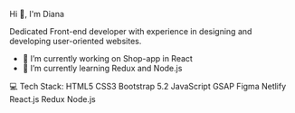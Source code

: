 Hi 👋, I'm Diana

Dedicated Front-end developer with experience in designing and developing user-oriented websites.

- 🔭 I’m currently working on Shop-app in React
- 🌱 I’m currently learning Redux and Node.js
  
💻 Tech Stack:
HTML5 CSS3 Bootstrap 5.2 JavaScript GSAP Figma Netlify React.js Redux Node.js
